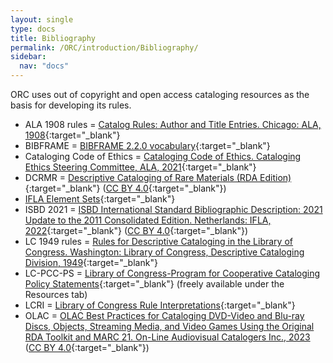 ```yaml
---
layout: single
type: docs
title: Bibliography
permalink: /ORC/introduction/Bibliography/
sidebar:
  nav: "docs"
---
```


ORC uses out of copyright and open access cataloging resources as the basis for developing its rules.

* ALA 1908 rules = [Catalog Rules: Author and Title Entries. Chicago: ALA, 1908](https://babel.hathitrust.org/cgi/pt?id=mdp.39015033881775&view=1up&seq=5){:target="_blank"}
* BIBFRAME = [BIBFRAME 2.2.0 vocabulary](https://id.loc.gov/ontologies/bibframe.html){:target="_blank"}
* Cataloging Code of Ethics = [Cataloging Code of Ethics. Cataloging Ethics Steering Committee, ALA, 2021](https://alair.ala.org/server/api/core/bitstreams/9923a196-d345-4244-a07c-19450965f167/content){:target="_blank"}
* DCRMR = [Descriptive Cataloging of Rare Materials (RDA Edition)](https://bsc.rbms.info/DCRMR/){:target="_blank"} ([CC BY 4.0](https://creativecommons.org/licenses/by/4.0/){:target="_blank"})
* [IFLA Element Sets](https://www.iflastandards.info/isbd/elements){:target="_blank"}
* ISBD 2021 = [ISBD International Standard Bibliographic Description: 2021 Update to the 2011 Consolidated Edition. Netherlands: IFLA, 2022](https://repository.ifla.org/server/api/core/bitstreams/202c522c-82e9-41ae-ab7c-d7227070142c/content){:target="_blank"} ([CC BY 4.0](https://creativecommons.org/licenses/by/4.0/){:target="_blank"})
* LC 1949 rules = [Rules for Descriptive Cataloging in the Library of Congress. Washington: Library of Congress, Descriptive Cataloging Division, 1949](https://babel.hathitrust.org/cgi/pt?id=mdp.39015030341799&view=1up&seq=7){:target="_blank"}
* LC-PCC-PS = [Library of Congress-Program for Cooperative Cataloging Policy Statements](https://original.rdatoolkit.org){:target="_blank"} (freely available under the Resources tab)
* LCRI = [Library of Congress Rule Interpretations](https://www.loc.gov/cds/PDFdownloads/csb/CSB_113.pdf){:target="_blank"}
* OLAC = [OLAC Best Practices for Cataloging DVD-Video and Blu-ray Discs, Objects, Streaming Media, and Video Games Using the Original RDA Toolkit and MARC 21. On-Line Audiovisual Catalogers Inc., 2023](https://cornerstone.lib.mnsu.edu/cgi/viewcontent.cgi?article=1027&context=olac-publications) ([CC BY 4.0](https://creativecommons.org/licenses/by/4.0/){:target="_blank"})
